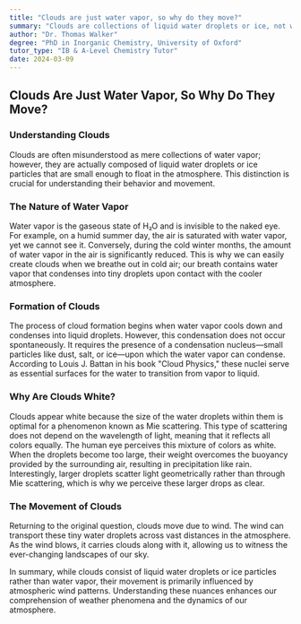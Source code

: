 ```yaml
---
title: "Clouds are just water vapor, so why do they move?"
summary: "Clouds are collections of liquid water droplets or ice, not water vapor. They move due to wind, which blows the droplets around. Learn more about cloud formation and movement."
author: "Dr. Thomas Walker"
degree: "PhD in Inorganic Chemistry, University of Oxford"
tutor_type: "IB & A-Level Chemistry Tutor"
date: 2024-03-09
---
```


## Clouds Are Just Water Vapor, So Why Do They Move?

### Understanding Clouds

Clouds are often misunderstood as mere collections of water vapor; however, they are actually composed of liquid water droplets or ice particles that are small enough to float in the atmosphere. This distinction is crucial for understanding their behavior and movement.

### The Nature of Water Vapor

Water vapor is the gaseous state of H₂O and is invisible to the naked eye. For example, on a humid summer day, the air is saturated with water vapor, yet we cannot see it. Conversely, during the cold winter months, the amount of water vapor in the air is significantly reduced. This is why we can easily create clouds when we breathe out in cold air; our breath contains water vapor that condenses into tiny droplets upon contact with the cooler atmosphere.

### Formation of Clouds

The process of cloud formation begins when water vapor cools down and condenses into liquid droplets. However, this condensation does not occur spontaneously. It requires the presence of a condensation nucleus—small particles like dust, salt, or ice—upon which the water vapor can condense. According to Louis J. Battan in his book "Cloud Physics," these nuclei serve as essential surfaces for the water to transition from vapor to liquid.

### Why Are Clouds White?

Clouds appear white because the size of the water droplets within them is optimal for a phenomenon known as Mie scattering. This type of scattering does not depend on the wavelength of light, meaning that it reflects all colors equally. The human eye perceives this mixture of colors as white. When the droplets become too large, their weight overcomes the buoyancy provided by the surrounding air, resulting in precipitation like rain. Interestingly, larger droplets scatter light geometrically rather than through Mie scattering, which is why we perceive these larger drops as clear.

### The Movement of Clouds

Returning to the original question, clouds move due to wind. The wind can transport these tiny water droplets across vast distances in the atmosphere. As the wind blows, it carries clouds along with it, allowing us to witness the ever-changing landscapes of our sky. 

In summary, while clouds consist of liquid water droplets or ice particles rather than water vapor, their movement is primarily influenced by atmospheric wind patterns. Understanding these nuances enhances our comprehension of weather phenomena and the dynamics of our atmosphere.
    